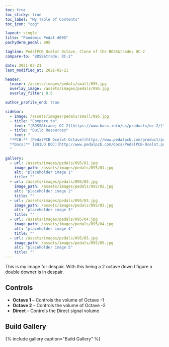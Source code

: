 ```yaml
---
toc: true
toc_sticky: true
toc_label: "My Table of Contents"
toc_icon: "cog"

layout: single
title: "Pandemic Pedal #095"
pachyderm_pedal: 095

tagline: PedalPCB Ocelot Octave, Clone of the BOSS&trade; OC-2
compare-to: "BOSS&trade; OC-2"

date: 2021-02-21
last_modified_at: 2021-02-21

header:
  teaser: /assets/images/pedals/small/095.jpg
  overlay_image: /assets/images/pedals/095.jpg
  overlay_filter: 0.5

author_profile_end: true

sidebar:
  - image: /assets/images/pedals/small/095.jpg
  - title: "Compare to"
    text: "[BOSS&trade; OC-2](https://www.boss.info/us/products/oc-2/)"
  - title: "Build Resources"
    text: "
  **PCB:** [PedalPCB Ocelot Octave](https://www.pedalpcb.com/product/pcb362/)<br>
  **Docs:** [BUILD DOC](http://www.pedalpcb.com/docs/PedalPCB-Ocelot.pdf)
  "

gallery:
  - url: /assets/images/pedals/095/01.jpg
    image_path: /assets/images/pedals/095/01.jpg
    alt: "placeholder image 1"
    title: ""
  - url: /assets/images/pedals/095/02.jpg
    image_path: /assets/images/pedals/095/02.jpg
    alt: "placeholder image 2"
    title: ""
  - url: /assets/images/pedals/095/03.jpg
    image_path: /assets/images/pedals/095/03.jpg
    alt: "placeholder image 3"
    title: ""
  - url: /assets/images/pedals/095/04.jpg
    image_path: /assets/images/pedals/095/04.jpg
    alt: "placeholder image 4"
    title: ""
  - url: /assets/images/pedals/095/05.jpg
    image_path: /assets/images/pedals/095/05.jpg
    alt: "placeholder image 5"
    title: ""
---
```


This is my image for despair. With this being a 2 octave down I figure a double downer is in despair.

## Controls

* **Octave 1** – Controls the volume of Octave -1
* **Octave 2** – Controls the volume of Octave -2
* **Direct** – Controls the Direct signal volume

## Build Gallery

{% include gallery caption="Build Gallery" %}
